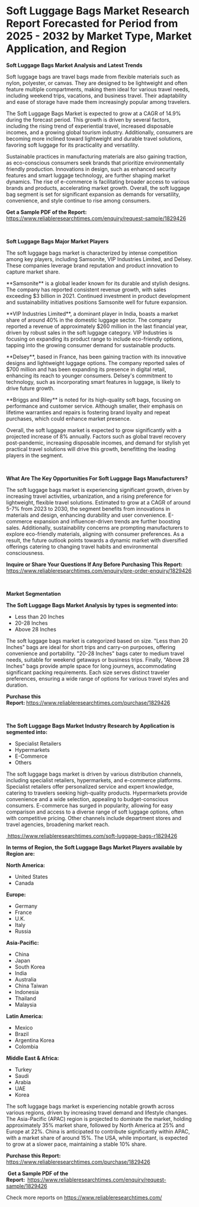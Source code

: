 <p><h1>Soft Luggage Bags Market Research Report Forecasted for Period from 2025 -  2032 by Market Type, Market Application, and Region</h1></p><p><strong>Soft Luggage Bags Market Analysis and Latest Trends</strong></p>
<p><p>Soft luggage bags are travel bags made from flexible materials such as nylon, polyester, or canvas. They are designed to be lightweight and often feature multiple compartments, making them ideal for various travel needs, including weekend trips, vacations, and business travel. Their adaptability and ease of storage have made them increasingly popular among travelers.</p><p>The Soft Luggage Bags Market is expected to grow at a CAGR of 14.9% during the forecast period. This growth is driven by several factors, including the rising trend of experiential travel, increased disposable incomes, and a growing global tourism industry. Additionally, consumers are becoming more inclined toward lightweight and durable travel solutions, favoring soft luggage for its practicality and versatility.</p><p>Sustainable practices in manufacturing materials are also gaining traction, as eco-conscious consumers seek brands that prioritize environmentally friendly production. Innovations in design, such as enhanced security features and smart luggage technology, are further shaping market dynamics. The rise of e-commerce is facilitating broader access to various brands and products, accelerating market growth. Overall, the soft luggage bag segment is set for significant expansion as demands for versatility, convenience, and style continue to rise among consumers.</p></p>
<p><strong>Get a Sample PDF of the Report:&nbsp;</strong> <a href="https://www.reliableresearchtimes.com/enquiry/request-sample/1829426?utm_campaign=1940&utm_medium=2&utm_source=Github&utm_content=ia&utm_term=09022025&utm_id=soft-luggage-bags">https://www.reliableresearchtimes.com/enquiry/request-sample/1829426</a></p>
<p>&nbsp;</p>
<p><strong>Soft Luggage Bags Major Market Players</strong></p>
<p><p>The soft luggage bags market is characterized by intense competition among key players, including Samsonite, VIP Industries Limited, and Delsey. These companies leverage brand reputation and product innovation to capture market share.</p><p>**Samsonite** is a global leader known for its durable and stylish designs. The company has reported consistent revenue growth, with sales exceeding $3 billion in 2021. Continued investment in product development and sustainability initiatives positions Samsonite well for future expansion.</p><p>**VIP Industries Limited**, a dominant player in India, boasts a market share of around 40% in the domestic luggage sector. The company reported a revenue of approximately $260 million in the last financial year, driven by robust sales in the soft luggage category. VIP Industries is focusing on expanding its product range to include eco-friendly options, tapping into the growing consumer demand for sustainable products.</p><p>**Delsey**, based in France, has been gaining traction with its innovative designs and lightweight luggage options. The company reported sales of $700 million and has been expanding its presence in digital retail, enhancing its reach to younger consumers. Delsey's commitment to technology, such as incorporating smart features in luggage, is likely to drive future growth.</p><p>**Briggs and Riley** is noted for its high-quality soft bags, focusing on performance and customer service. Although smaller, their emphasis on lifetime warranties and repairs is fostering brand loyalty and repeat purchases, which could enhance market presence.</p><p>Overall, the soft luggage market is expected to grow significantly with a projected increase of 8% annually. Factors such as global travel recovery post-pandemic, increasing disposable incomes, and demand for stylish yet practical travel solutions will drive this growth, benefitting the leading players in the segment.</p></p>
<p>&nbsp;</p>
<p><strong>What Are The Key Opportunities For Soft Luggage Bags Manufacturers?</strong></p>
<p><p>The soft luggage bags market is experiencing significant growth, driven by increasing travel activities, urbanization, and a rising preference for lightweight, flexible travel solutions. Estimated to grow at a CAGR of around 5-7% from 2023 to 2030, the segment benefits from innovations in materials and design, enhancing durability and user convenience. E-commerce expansion and influencer-driven trends are further boosting sales. Additionally, sustainability concerns are prompting manufacturers to explore eco-friendly materials, aligning with consumer preferences. As a result, the future outlook points towards a dynamic market with diversified offerings catering to changing travel habits and environmental consciousness.</p></p>
<p><strong>Inquire or Share Your Questions If Any Before Purchasing This Report:</strong> <a href="https://www.reliableresearchtimes.com/enquiry/pre-order-enquiry/1829426?utm_campaign=1940&utm_medium=2&utm_source=Github&utm_content=ia&utm_term=09022025&utm_id=soft-luggage-bags">https://www.reliableresearchtimes.com/enquiry/pre-order-enquiry/1829426</a></p>
<p>&nbsp;</p>
<p><strong>Market Segmentation</strong></p>
<p><strong>The Soft Luggage Bags Market Analysis by types is segmented into:</strong></p>
<p><ul><li>Less than 20 Inches</li><li>20-28 Inches</li><li>Above 28 Inches</li></ul></p>
<p><p>The soft luggage bags market is categorized based on size. "Less than 20 Inches" bags are ideal for short trips and carry-on purposes, offering convenience and portability. "20-28 Inches" bags cater to medium travel needs, suitable for weekend getaways or business trips. Finally, "Above 28 Inches" bags provide ample space for long journeys, accommodating significant packing requirements. Each size serves distinct traveler preferences, ensuring a wide range of options for various travel styles and duration.</p></p>
<p><strong>Purchase this Report:&nbsp;</strong><a href="https://www.reliableresearchtimes.com/purchase/1829426?utm_campaign=1940&utm_medium=2&utm_source=Github&utm_content=ia&utm_term=09022025&utm_id=soft-luggage-bags">https://www.reliableresearchtimes.com/purchase/1829426</a></p>
<p>&nbsp;</p>
<p><strong>The Soft Luggage Bags Market Industry Research by Application is segmented into:</strong></p>
<p><ul><li>Specialist Retailers</li><li>Hypermarkets</li><li>E-Commerce</li><li>Others</li></ul></p>
<p><p>The soft luggage bags market is driven by various distribution channels, including specialist retailers, hypermarkets, and e-commerce platforms. Specialist retailers offer personalized service and expert knowledge, catering to travelers seeking high-quality products. Hypermarkets provide convenience and a wide selection, appealing to budget-conscious consumers. E-commerce has surged in popularity, allowing for easy comparison and access to a diverse range of soft luggage options, often with competitive pricing. Other channels include department stores and travel agencies, broadening market reach.</p></p>
<p><a href="https://www.reliableresearchtimes.com/soft-luggage-bags-r1829426?utm_campaign=1940&utm_medium=2&utm_source=Github&utm_content=ia&utm_term=09022025&utm_id=soft-luggage-bags">&nbsp;https://www.reliableresearchtimes.com/soft-luggage-bags-r1829426</a></p>
<p><strong>In terms of Region, the Soft Luggage Bags Market Players available by Region are:</strong></p>
<p>
    <p> <strong> North America: </strong>
        <ul>
            <li>United States</li>
            <li>Canada</li>
        </ul>
        </p> 
    <p> <strong> Europe: </strong>
        <ul>
            <li>Germany</li>
            <li>France</li>
            <li>U.K.</li>
            <li>Italy</li>
            <li>Russia</li>
        </ul>
        </p> 
    <p> <strong> Asia-Pacific: </strong>
        <ul>
            <li>China</li>
            <li>Japan</li>
            <li>South Korea</li>
            <li>India</li>
            <li>Australia</li>
            <li>China Taiwan</li>
            <li>Indonesia</li>
            <li>Thailand</li>
            <li>Malaysia</li>
        </ul>
        </p> 
    <p> <strong> Latin America: </strong>
        <ul>
            <li>Mexico</li>
            <li>Brazil</li>
            <li>Argentina Korea</li>
            <li>Colombia</li>
        </ul>
        </p> 
    <p> <strong> Middle East & Africa: </strong>
        <ul>
            <li>Turkey</li>
            <li>Saudi</li>
            <li>Arabia</li>
            <li>UAE</li>
            <li>Korea</li>
        </ul>
    </p>
    </p>
<p><p>The soft luggage bags market is experiencing notable growth across various regions, driven by increasing travel demand and lifestyle changes. The Asia-Pacific (APAC) region is projected to dominate the market, holding approximately 35% market share, followed by North America at 25% and Europe at 22%. China is anticipated to contribute significantly within APAC, with a market share of around 15%. The USA, while important, is expected to grow at a slower pace, maintaining a stable 10% share.</p></p>
<p><strong>Purchase this Report: </strong><a href="https://www.reliableresearchtimes.com/purchase/1829426?utm_campaign=1940&utm_medium=2&utm_source=Github&utm_content=ia&utm_term=09022025&utm_id=soft-luggage-bags">https://www.reliableresearchtimes.com/purchase/1829426</a></p>
<p>&nbsp;<strong>Get a Sample PDF of the Report:&nbsp;&nbsp;</strong><a href="https://www.reliableresearchtimes.com/enquiry/request-sample/1829426?utm_campaign=1940&utm_medium=2&utm_source=Github&utm_content=ia&utm_term=09022025&utm_id=soft-luggage-bags">https://www.reliableresearchtimes.com/enquiry/request-sample/1829426</a></p>
<p><strong></strong></p>
<p>Check more reports on <a href="https://www.reliableresearchtimes.com/?utm_campaign=1940&utm_medium=2&utm_source=Github&utm_content=ia&utm_term=09022025&utm_id=soft-luggage-bags">https://www.reliableresearchtimes.com/</a></p>